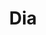 ---
title: "Dia"
url: /ciudad-autonoma-de-buenos-aires/dia-avenida-directorio/
shop: supermercado
---